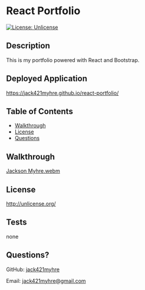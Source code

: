 # React Portfolio
[![License: Unlicense](https://img.shields.io/badge/license-Unlicense-blue.svg)](http://unlicense.org/)
## Description
This is my portfolio powered with React and Bootstrap.
## Deployed Application
https://jack421myhre.github.io/react-portfolio/
## Table of Contents
* [Walkthrough](#walkthrough)
* [License](#license)
* [Questions](#questions)

## Walkthrough
[Jackson Myhre.webm](https://user-images.githubusercontent.com/73844213/199653659-c5498af0-2405-4841-b6ce-41609041d307.webm)
## License

http://unlicense.org/

## Tests
none
## Questions?
GitHub: [jack421myhre](https://github.com/jack421myhre)

Email: jack421myhre@gmail.com  

